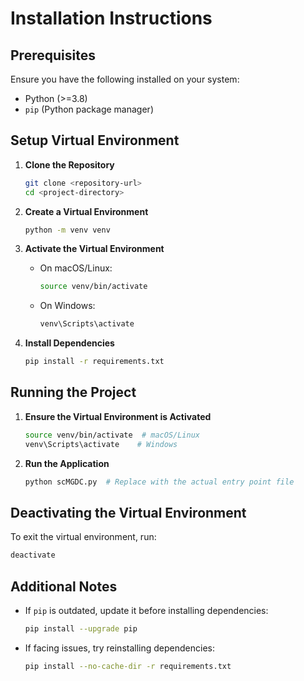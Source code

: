 # Installation Instructions

## Prerequisites
Ensure you have the following installed on your system:
- Python (>=3.8)
- `pip` (Python package manager)

## Setup Virtual Environment

1. **Clone the Repository**
   ```sh
   git clone <repository-url>
   cd <project-directory>
   ```

2. **Create a Virtual Environment**
   ```sh
   python -m venv venv
   ```

3. **Activate the Virtual Environment**
   - On macOS/Linux:
     ```sh
     source venv/bin/activate
     ```
   - On Windows:
     ```sh
     venv\Scripts\activate
     ```

4. **Install Dependencies**
   ```sh
   pip install -r requirements.txt
   ```

## Running the Project

1. **Ensure the Virtual Environment is Activated**
   ```sh
   source venv/bin/activate  # macOS/Linux
   venv\Scripts\activate    # Windows
   ```

2. **Run the Application**
   ```sh
   python scMGDC.py  # Replace with the actual entry point file
   ```

## Deactivating the Virtual Environment
To exit the virtual environment, run:
```sh
deactivate
```

## Additional Notes
- If `pip` is outdated, update it before installing dependencies:
  ```sh
  pip install --upgrade pip
  ```
- If facing issues, try reinstalling dependencies:
  ```sh
  pip install --no-cache-dir -r requirements.txt
  
